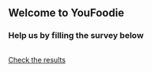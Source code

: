 ## Welcome to YouFoodie

### Help us by filling the survey below

<div style="width:100%;display: flex;align-items: center;justify-content: center;">
<script>(function(t,e,n,a){var c,o,s;t.SMCX=t.SMCX||[],e.getElementById(a)||(c=e.getElementsByTagName(n),o=c[c.length-1],s=e.createElement(n),s.type="text/javascript",s.async=!0,s.id=a,s.src=["https:"===location.protocol?"https://":"http://","widget.surveymonkey.com/collect/website/js/7737HY7DJJTaFLZyqjnOImRFS7dZaDKamiNch7CxuN_2BBKLVpZauK_2BvRIVF38aClq.js"].join(""),o.parentNode.insertBefore(s,o))})(window,document,"script","smcx-sdk");</script>
</div>


[Check the results](https://www.surveymonkey.com/results/SM-WWPZQMBH/browse/)